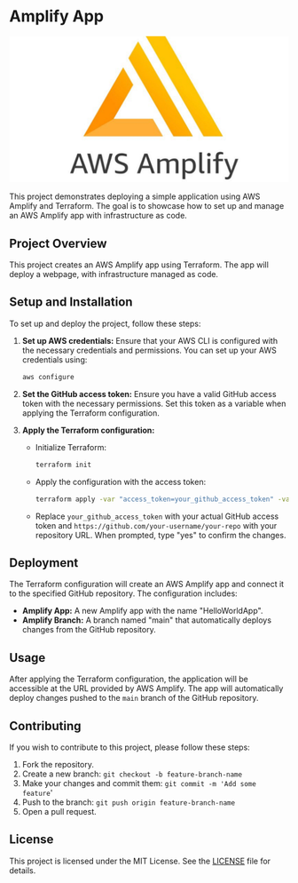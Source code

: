 # Amplify App
![Logo](logo.png)

This project demonstrates deploying a simple application using AWS Amplify and Terraform. The goal is to showcase how to set up and manage an AWS Amplify app with infrastructure as code.

## Project Overview

This project creates an AWS Amplify app using Terraform. The app will deploy a webpage, with infrastructure managed as code.

## Setup and Installation

To set up and deploy the project, follow these steps:

1. **Set up AWS credentials:**
   Ensure that your AWS CLI is configured with the necessary credentials and permissions. You can set up your AWS credentials using:
   ```bash
   aws configure
   ```

2. **Set the GitHub access token:**
   Ensure you have a valid GitHub access token with the necessary permissions. Set this token as a variable when applying the Terraform configuration.

3. **Apply the Terraform configuration:**
   - Initialize Terraform:
     ```bash
     terraform init
     ```
   - Apply the configuration with the access token:
     ```bash
     terraform apply -var "access_token=your_github_access_token" -var "repo=https://github.com/your-username/your-repo"
     ```
   - Replace `your_github_access_token` with your actual GitHub access token and `https://github.com/your-username/your-repo` with your repository URL. When prompted, type "yes" to confirm the changes.


## Deployment

The Terraform configuration will create an AWS Amplify app and connect it to the specified GitHub repository. The configuration includes:

- **Amplify App:** A new Amplify app with the name "HelloWorldApp".
- **Amplify Branch:** A branch named "main" that automatically deploys changes from the GitHub repository.

## Usage

After applying the Terraform configuration, the application will be accessible at the URL provided by AWS Amplify. The app will automatically deploy changes pushed to the `main` branch of the GitHub repository.

## Contributing

If you wish to contribute to this project, please follow these steps:

1. Fork the repository.
2. Create a new branch: ```git checkout -b feature-branch-name```
3. Make your changes and commit them: ```git commit -m 'Add some feature```'
4. Push to the branch: ```git push origin feature-branch-name```
5. Open a pull request.

## License

This project is licensed under the MIT License. See the [LICENSE](LICENSE) file for details.

